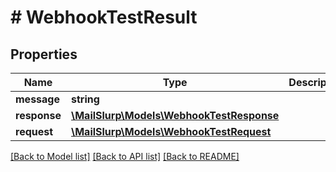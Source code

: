 # # WebhookTestResult

## Properties

Name | Type | Description | Notes
------------ | ------------- | ------------- | -------------
**message** | **string** |  | [optional] 
**response** | [**\MailSlurp\Models\WebhookTestResponse**](WebhookTestResponse) |  | 
**request** | [**\MailSlurp\Models\WebhookTestRequest**](WebhookTestRequest) |  | 

[[Back to Model list]](../../README#documentation-for-models) [[Back to API list]](../../README#documentation-for-api-endpoints) [[Back to README]](../../README)


